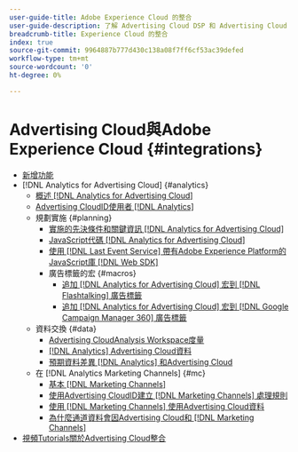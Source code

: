 ```yaml
---
user-guide-title: Adobe Experience Cloud 的整合
user-guide-description: 了解 Advertising Cloud DSP 和 Advertising Cloud Search 與其他 Adobe Experience Cloud 產品和服務的整合。
breadcrumb-title: Experience Cloud 的整合
index: true
source-git-commit: 9964887b777d430c138a08f7ff6cf53ac39defed
workflow-type: tm+mt
source-wordcount: '0'
ht-degree: 0%

---
```



# Advertising Cloud與Adobe Experience Cloud {#integrations}
<!--  ADD LATER: and Adobe Experience Platform -->

+ [新增功能](/help/integrations/home.md)
+ [!DNL Analytics for Advertising Cloud] {#analytics}
   + [概述 [!DNL Analytics for Advertising Cloud]](/help/integrations/analytics/overview.md)
   + [Advertising CloudID使用者 [!DNL Analytics]](/help/integrations/analytics/ids.md)
   + 規劃實施 {#planning}
      + [實施的先決條件和關鍵資訊 [!DNL Analytics for Advertising Cloud]](/help/integrations/analytics/prerequisites.md)
      + [JavaScript代碼 [!DNL Analytics for Advertising Cloud]](/help/integrations/analytics/javascript.md)
      + [使用 [!DNL Last Event Service] 帶有Adobe Experience Platform的JavaScript庫 [!DNL Web SDK]](/help/integrations/analytics/web-sdk.md)
      + 廣告標籤的宏 {#macros}
         + [追加 [!DNL Analytics for Advertising Cloud] 宏到 [!DNL Flashtalking] 廣告標籤](/help/integrations/analytics/macros-flashtalking.md)
         + [追加 [!DNL Analytics for Advertising Cloud] 宏到 [!DNL Google Campaign Manager 360] 廣告標籤](/help/integrations/analytics/macros-google-campaign-manager.md)
   + 資料交換 {#data}
      + [Advertising CloudAnalysis Workspace度量](/help/integrations/analytics/advertising-cloud-metrics-in-analytics.md)
      + [[!DNL Analytics] Advertising Cloud資料](/help/integrations/analytics/analytics-data-in-advertising-cloud.md)
      + [預期資料差異 [!DNL Analytics] 和Advertising Cloud](/help/integrations/analytics/data-variances.md)
   + 在 [!DNL Analytics Marketing Channels] {#mc}
      + [基本 [!DNL Marketing Channels]](/help/integrations/analytics/marketing-channels/mc-overview.md)
      + [使用Advertising CloudID建立 [!DNL Marketing Channels] 處理規則](/help/integrations/analytics/marketing-channels/mc-ids.md)
      + [使用 [!DNL Marketing Channels] 使用Advertising Cloud資料](/help/integrations/analytics/marketing-channels/mc-ac-data.md)
      + [為什麼通道資料會因Advertising Cloud和 [!DNL Marketing Channels]](/help/integrations/analytics/marketing-channels/mc-data-variances.md)
+ [視頻Tutorials關於Advertising Cloud整合](https://experienceleague.adobe.com/docs/advertising-cloud-learn/tutorials/overview.html)<!-- rename if the tutorials TOC structure changes -->
